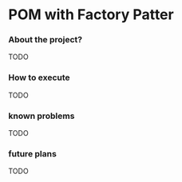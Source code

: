 POM with Factory Patter
=======================


### About the project?
TODO
### How to execute
TODO
### known problems
TODO
### future plans
TODO